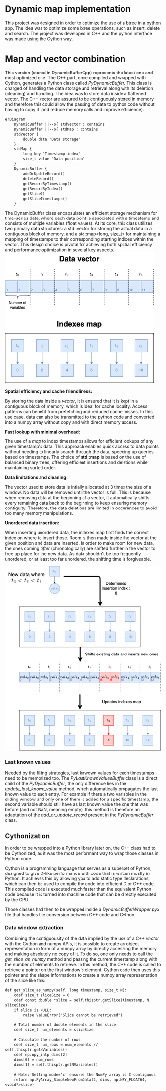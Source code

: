 # Dynamic map implementation

This project was designed in order to optimize the use of a btree in a python app. The idea was to optimize some btree operations, such as insert, delete and search. The project was developed in C++ and the python interface was made using the Cython way.

# Map and vector combination
This version (stored in DynamicBufferCpp) represents the latest one and most optimized one.
The C++ part, once compiled and wrapped with Cython, generates a Python class called _PyDynamicBuffer_. This class is charged of handling the data storage and retrieval along with its deletion (cleaning) and handling.
The idea was to store data inside a flattened vector. The C++ vector are assured to be contiguously stored in memory and therefore this could allow the passing of data to python code without having to copy it (and reduce memory calls and improve efficience).
```mermaid
erDiagram
    DynamicBuffer ||--o{ stdVector : contains
    DynamicBuffer ||--o{ stdMap : contains
    stdVector {
        double data "Data storage"
    }
    stdMap {
        long key "Timestamp index"
        size_t value "Data position"
    }
    DynamicBuffer {
        addOrUpdateRecord()
        deleteRecord()
        getRecordByTimestamp()
        getRecordByIndex()
        getSlice()
        getSliceTimestamps()
    }
```
The DynamicBuffer class encapsulates an efficient storage mechanism for time-series data, where each data point is associated with a timestamp and consists of multiple variables (float values). At its core, this class utilizes two primary data structures: a std::vector<double> for storing the actual data in a contiguous block of memory, and a std::map<long, size_t> for maintaining a mapping of timestamps to their corresponding starting indices within the vector. This design choice is pivotal for achieving both spatial efficiency and performance optimization in several key aspects.
![Dynamic Buffer data storage principle](images/DynamicBuffer.png)

**Spatial efficiency and cache friendliness:**

By storing the data inside a _vector_, it is ensured that it is kept in a contiguous block of memory, which is ideal for cache locality. Access patterns can benefit from prefetching and reduced cache misses. In this use case, data can also be transmitted to the python code and converted into a numpy array without copy and with direct memory access.

**Fast lookup with minimal overhead:**

The use of a _map_ to index timestamps allows for efficient lookups of any given timestamp's data. This approach enables quick access to data points without needing to linearly search through the data, speeding up queries based on timestamps. The choice of __std::map__ is based on the use of balanced binary trees, offering efficient insertions and deletions while maintaining sorted order.

**Data limitations and cleaning:**

The vector used to store data is intially allocated at 3 times the size of a window. No data will be removed until the vector is full. This is because when removing data at the beginning of a vector, it automatically shifts every remaining data back to the beginning to keep ensuring memory contiguity. Therefore, the data deletions are limited in occurences to avoid too many memory manipulations.

**Unordered data insertion:**

When inserting unordered data, the indexes map first finds the correct index on where to insert those. Room is then made inside the vector at the given position and data are inserted. In order to make room for new data, the ones coming *after* (chronologically) are shifted further in the vector to free up place for the new data. As data shouldn't be too frequently unordered, or at least too far unordered, the shifting time is forgiveable.

![Unordered data insertion inside DynamicBuffer](images/DynamicBuffer_unordered_insertion.png)

### Last known values
Needed by the filling strategies, last knwown values for each timestamps need to be memorized too. The _PyLastKnownValuesBuffer_ class is a direct child of the _PyDynamicBuffer_, the only difference lies in the *update_last_known_value* method, which automatically propagates the last known value to each entry. For example if there a two variables in the sliding window and only one of them is added for a specific timestamp, the second variable should still have as last known value the one that was before (and not NaN, meaning empty), this method is therefore an adaptation of the *add_or_update_record* present in the _PyDynamicBuffer_ class.

## Cythonization
In order to be wrapped into a Python library later on, the C++ class had to be Cythonized, as it was the most performant way to wrap those classes in Python code. 

Cython is a programming language that serves as a superset of Python, designed to give C-like performance with code that is written mostly in Python. It achieves this by allowing you to add static type declarations, which can then be used to compile the code into efficient C or C++ code. This compiled code is executed much faster than the equivalent Python code because it is turned into machine code that can be directly executed by the CPU.

Those classes had then to be wrapped inside a *DynamicBufferWrapper.pyx* file that handles the conversion between C++ code and Cython.

### Data window extraction
Combining the contiguousity of the data implied by the use of a C++ _vector_ with the Cython and numpy APIs, it is possible to create an object representation in form of a numpy array by directly accessing the memory and making absolutely no copy of it. To do so, one only needs to call the *get_slice_as_numpy* method and passing the current timestamp along with the number of elements to retrieve. In this method, the C++ code is called to retrieve a pointer on the first window's element. Cython code then uses this pointer and the shape informations to create a numpy array representation of the slice like this:
```
def get_slice_as_numpy(self, long timestamp, size_t N):
    cdef size_t sliceSize = 0
    cdef const double *slice = self.thisptr.getSlice(timestamp, N, sliceSize)
    if slice is NULL:
        raise ValueError("Slice cannot be retrieved")

    # Total number of double elements in the slice
    cdef size_t num_elements = sliceSize 
    
    # Calculate the number of rows
    cdef size_t num_rows = num_elements // self.thisptr.getNVariables()  
    cdef np.npy_intp dims[2]
    dims[0] = num_rows
    dims[1] = self.thisptr.getNVariables()

    # Note: Setting mode='c' ensures the NumPy array is C-contiguous
    return np.PyArray_SimpleNewFromData(2, dims, np.NPY_FLOAT64, <void*>slice)
```